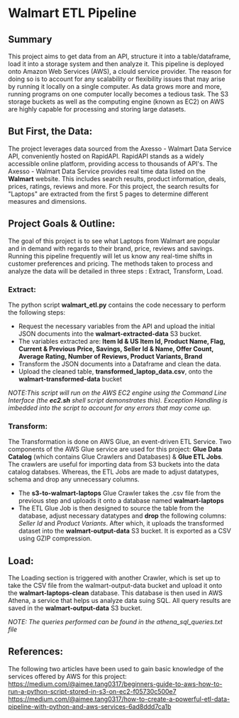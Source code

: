 # Walmart ETL Pipeline

## Summary
This project aims to get data from an API, structure it into a table/dataframe, load it into a storage system and then analyze it. This pipeline is deployed onto Amazon Web Services (AWS), a clould service provider. The reason for doing so is to account for any scalability or flexibility issues that may arise by running it locally on a single computer. As data  grows more and more, running programs on one computer locally becomes a tedious task. The S3 storage buckets as well as the computing engine (known as EC2) on AWS are highly capable for processing and storing large datasets.

## But First, the Data:
The project leverages data sourced from the Axesso - Walmart Data Service API, conveniently hosted on RapidAPI. RapidAPI stands as a widely accessible online platform, providing access to thousands of API's. 
The Axesso - Walmart Data Service provides real time data listed on the **Walmart** website. This includes search results, product information, deals, prices, ratings, reviews and more. For this project, the search results for "Laptops" are extracted from the first 5 pages to determine different measures and dimensions.

## Project Goals &  Outline:
The goal of this project is to see what Laptops from Walmart are popular and in demand with regards to their brand, price, reviews and savings. Running this pipeline frequently will let us know any real-time shifts in customer preferences and pricing.
The methods taken to process and analyze the data will be detailed in three steps : Extract, Transform, Load.


### Extract:
The python script **walmart_etl.py** contains the code necessary to perform the following steps:
 * Request the necessary variables from the API and upload the initial JSON documents into the **walmart-extracted-data** S3 bucket.
 * The variables extracted are: **Item Id & US Item Id, Product Name, Flag, Current & Previous Price, Savings, Seller  Id & Name, Offer Count, Average Rating, Number of Reviews, Product Variants, Brand**
 * Transform the JSON documents into a Dataframe and clean the data.
 * Upload the cleaned table, **transformed_laptop_data.csv**, onto the **walmart-transformed-data** bucket

*NOTE:This script will run on the AWS EC2 engine using the Command Line Interface (the **ec2.sh** shell script demonstrates this). Exception Handling is imbedded into the script to account for any errors that may come up.* 


### Transform:
The Transformation is done on AWS Glue, an event-driven ETL Service. Two components of the AWS Glue service are used for this project: **Glue Data Catalog** (which contains Glue Crawlers and Databases) & **Glue ETL Jobs**. 
The crawlers are useful for importing data from S3 buckets into the data catalog databses. Whereas, the ETL Jobs are made to adjust datatypes, schema and drop any unnecessary columns. 

  * The **s3-to-walmart-laptops**  Glue Crawler takes the .csv file from the previous step and uploads it onto a database named **walmart-laptops**
  * The ETL Glue Job is then designed to source the table from the database, adjust necessary datatypes and **drop** the following columns: *Seller Id* and *Product Variants*. After which, it uploads the transformed dataset into the **walmart-output-data** S3 bucket. It is exported as a CSV using GZIP compression. 
  

## Load:
The Loading section is triggered with another Crawler, which is set up to take the CSV file from the walmart-output-data bucket and upload it onto the **walmart-laptops-clean** database.
This database is then used in AWS Athena, a service that helps us analyze data suing SQL. All query results are saved in the **walmart-output-data** S3 bucket.

*NOTE: The queries performed can be found in the athena_sql_queries.txt file*

## References:
The following two articles have been used to gain basic knowledge of the services offered by AWS for this project:
https://medium.com/@aimee.tang0317/beginners-guide-to-aws-how-to-run-a-python-script-stored-in-s3-on-ec2-f05730c500e7
https://medium.com/@aimee.tang0317/how-to-create-a-powerful-etl-data-pipeline-with-python-and-aws-services-6ad8ddd7ca1b







